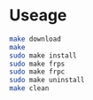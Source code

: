 # Useage
```bash
make download
make
sudo make install
sudo make frps
sudo make frpc
sudo make uninstall 
make clean
```
